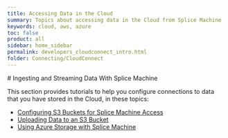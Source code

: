```yaml
---
title: Accessing Data in the Cloud
summary: Topics about accessing data in the Cloud from Splice Machine
keywords: cloud, aws, azure
toc: false
product: all
sidebar: home_sidebar
permalink: developers_cloudconnect_intro.html
folder: Connecting/CloudConnect
---
```

<section>
<div class="TopicContent" data-swiftype-index="true" markdown="1">
# Ingesting and Streaming Data With Splice Machine

This section provides tutorials to help you configure connections to data that you have stored in the Cloud, in these topics:

* [Configuring S3 Buckets for Splice Machine Access](developers_cloudconnect_configures3.html)
* [Uploading Data to an S3 Bucket](developers_cloudconnect_uploadtos3.html)
* [Using Azure Storage with Splice Machine](developers_cloudconnect_configureazure.html)

</div>
</section>
